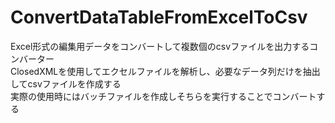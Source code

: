 # ConvertDataTableFromExcelToCsv
Excel形式の編集用データをコンバートして複数個のcsvファイルを出力するコンバーター  
ClosedXMLを使用してエクセルファイルを解析し、必要なデータ列だけを抽出してcsvファイルを作成する  
実際の使用時にはバッチファイルを作成しそちらを実行することでコンバートする
